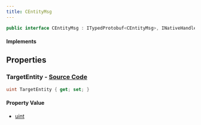 ```yaml
---
title: CEntityMsg
---
```


```csharp
public interface CEntityMsg : ITypedProtobuf<CEntityMsg>, INativeHandle
```

#### Implements

## Properties

### **TargetEntity** - [Source Code](https://github.com/swiftly-solution/swiftlys2/blob/main/managed/src/SwiftlyS2.Generated/Protobufs/Interfaces/CEntityMsg.cs#L13)

```csharp
uint TargetEntity { get; set; }
```

#### Property Value

- [uint](https://learn.microsoft.com/dotnet/api/system.uint32)

